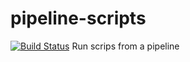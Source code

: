 # pipeline-scripts
[![Build Status](http://192.168.31.80:8080/buildStatus/icon?job=learning_git1)](http://192.168.31.80:8080/job/learning_git1/)
Run scrips from a pipeline
